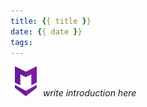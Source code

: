 ```yaml
---
title: {{ title }}
date: {{ date }}
tags:
---
```

![alt text](https://github.com/adam-p/markdown-here/raw/master/src/common/images/icon48.png "Logo Title Text 1")
_write introduction here_
<!-- more -->